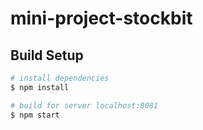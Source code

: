 # mini-project-stockbit

## Build Setup

```bash
# install dependencies
$ npm install

# build for server localhost:8081
$ npm start

```
